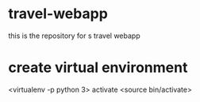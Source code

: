# travel-webapp
this is the repository for s travel webapp

# create virtual environment
<virtualenv -p python 3>
activate
<source bin/activate>

